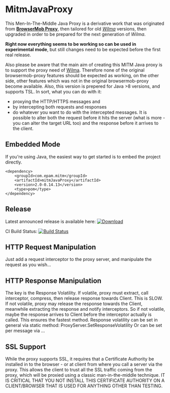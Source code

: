 MitmJavaProxy
============================
This Men-In-The-Middle Java Proxy is a derivative work that was originated from [**BrowserMob Proxy**](https://github.com/lightbody/browsermob-proxy), then tailored for old [*Wilma*](https://github.com/epam/Wilma) versions, 
then upgraded in order to be prepared for the next generation of *Wilma*. 

**Right now everything seems to be working so can be used in experimental mode**, but still changes need to be expected before the first real release.

Also please be aware that the main aim of creating this MITM Java proxy is to support the proxy need of [Wilma](https://github.com/epam/Wilma).
Therefore none of the original browsermob-proxy features should be expected as working, on the other side, other features which was not in the original browsermob-proxy become available. Also, this version is prepered for Java >8 versions, and supports TSL.
In sort, what you can do with it:
- proxying the HTTP/HTTPS messages and 
- by intercepting both requests and responses
- do whatever you want to do with the intercepted messages.
It is possible to alter both the request before it hits the server (what is more - you can alter the target URL too) and the response before it arrives to the client.

Embedded Mode
-------------
If you're using Java, the easiest way to get started is to embed the project directly.
    
    <dependency>
        <groupId>com.epam.mitm</groupId>
        <artifactId>mitmJavaProxy</artifactId>
        <version>2.0-0.14.13</version>
        <type>pom</type>
    </dependency>

Release
------------
Latest announced release is available here:
[ ![Download](https://api.bintray.com/packages/epam/wilma/mitmJavaProxy/images/download.svg?version=2.0-0.14.13) ](https://bintray.com/epam/wilma/mitmJavaProxy/2.0-0.14.13/link)

CI Build Status: [![Build Status](https://travis-ci.com/tkohegyi/mitmJavaProxy.svg?branch=master)](https://travis-ci.com/tkohegyi/mitmJavaProxy)

HTTP Request Manipulation
-------------------
Just add a request interceptor to the proxy server, and manipulate the request as you wish...

HTTP Response Manipulation
-------------------
The key is the Response Volatility. 
If volatile, proxy must extract, call interceptor, compress, then release response towards Client. This is SLOW.
If not volatile, proxy may release the response towards the Client, meanwhile extracting the response and notify interceptors.
So if not volatile, maybe the response arrives to Client before the interceptor actually is called. This ensures the fastest method.
Response volatility can be set in general via static method: ProxyServer.SetResponseVolatility
Or can be set per message via ...

SSL Support
-----------
While the proxy supports SSL, it requires that a Certificate Authority be installed in to the browser - or at client from where you call a server via the proxy.
This allows the client to trust all the SSL traffic coming from the proxy, which will be proxied using a classic man-in-the-middle technique. 
IT IS CRITICAL THAT YOU NOT INSTALL THIS CERTIFICATE AUTHORITY ON A CLIENT/BROWSER THAT IS USED FOR ANYTHING OTHER THAN TESTING.
